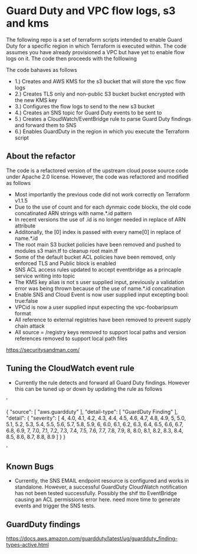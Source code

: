 # Guard Duty and VPC flow logs, s3 and kms 

The following repo is a set of terraform scripts intended to enable Guard Duty for a specific region in which Terraform is executed within. The code assumes you have already provisioned a VPC but have yet to enable flow logs on it. The code then proceeds with the folllowing 

The code bahaves as follows 

* 1.) Creates and AWS KMS for the s3 bucket that will store the vpc flow logs
* 2.) Creates TLS only and non-public S3 bucket bucket encrypted with the new KMS key 
* 3.) Configures the flow logs to send to the new s3 bucket 
* 4.) Creates an SNS topic for Guard Duty events to be sent to 
* 5.) Creates a CloudWatch/EventBridge rule to parse Guard Duty findings and forward them to SNS
* 6.) Enables GuardDuty in the region in which you execute the Terraform script

## About the refactor  

The code is a refactored version of the upstream cloud posse source code under Apache 2.0 license. However, the code was refactored and modified as follows

* Most importantly the previous code did not work correctly on Terraform v1.1.5
* Due to the use of count and for each dynmaic code blocks, the old code concatinated ARN strings with name.*.id pattern
* In recent versions the use of .id is no longer needed in replace of ARN attribute
* Additonally, the [0] index is passed with every name[0] in replace of name.*.id
* The root main S3 bucket policies have been removed and pushed to modules s3 main.tf to cleanup root main.tf 
* Some of the default bucket ACL policies have been removed, only enforced TLS and Public block is enabled 
* SNS ACL access rules updated to accept eventbridge as a princaple service writing into topic  
* The KMS key alias is not s user supplied input, previously a validation error was being thrown because of the use of name.*.id concatination 
* Enable SNS and Cloud Event is now user supplied input excepting bool: true:false
* VPCid is now a user supplied input expecting the vpc-foobaripsum format 
* All reference to external registries have been removed to prevent supply chain attack 
* All source = /registry keys removed to support local paths and version references removed to support local path files 


https://securitysandman.com/

## Tuning the CloudWatch event rule 

* Currently the rule detects and forward all Guard Duty findings. However this can be tuned up or down by updating the rule as follows 

'

{
  "source": [
    "aws.guardduty"
  ],
  "detail-type": [
    "GuardDuty Finding"
  ],
  "detail": {
    "severity": [
      4,
      4.0,
      4.1,
      4.2,
      4.3,
      4.4,
      4.5,
      4.6,
      4.7,
      4.8,
      4.9,
      5,
      5.0,
      5.1,
      5.2,
      5.3,
      5.4,
      5.5,
      5.6,
      5.7,
      5.8,
      5.9,
      6,
      6.0,
      6.1,
      6.2,
      6.3,
      6.4,
      6.5,
      6.6,
      6.7,
      6.8,
      6.9,
      7,
      7.0,
      7.1,
      7.2,
      7.3,
      7.4,
      7.5,
      7.6,
      7.7,
      7.8,
      7.9,
      8,
      8.0,
      8.1,
      8.2,
      8.3,
      8.4,
      8.5,
      8.6,
      8.7,
      8.8,
      8.9
    ]
  }
}

'

## Known Bugs 

* Currently, the SNS EMAIL endpoint resource is configured and works in standalone. However, a successful GuardDuty CloudWatch notification has not been tested successfully. Possibly the shif tto EventBridge causing an ACL permissions error here. need more time to generate events and trigger the SNS tests. 

## GuardDuty findings

https://docs.aws.amazon.com/guardduty/latest/ug/guardduty_finding-types-active.html

